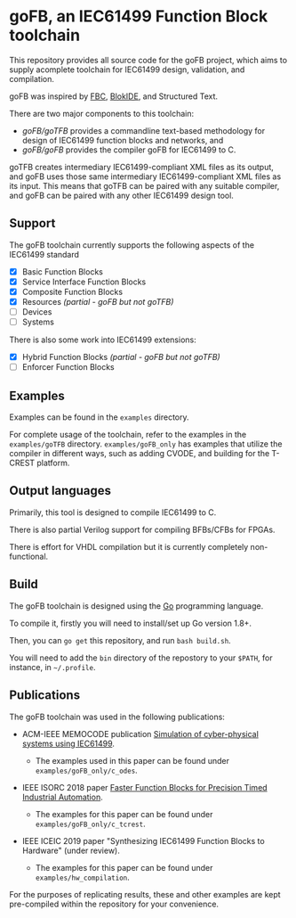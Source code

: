 # goFB, an IEC61499 Function Block toolchain

This repository provides all source code for the goFB project, which aims to supply acomplete toolchain for IEC61499 design, validation, and compilation.

goFB was inspired by [FBC](https://www.researchgate.net/publication/224453746_Efficient_implementation_of_IEC_61499_function_blocks), [BlokIDE](http://timeme.io), and Structured Text.

There are two major components to this toolchain:
* *goFB/goTFB* provides a commandline text-based methodology for design of IEC61499 function blocks and networks, and
* *goFB/goFB* provides the compiler goFB for IEC61499 to C.

goTFB creates intermediary IEC61499-compliant XML files as its output, and goFB uses those same intermediary IEC61499-compliant XML files as its input.
This means that goTFB can be paired with any suitable compiler, and goFB can be paired with any other IEC61499 design tool.

## Support

The goFB toolchain currently supports the following aspects of the IEC61499 standard
- [x] Basic Function Blocks
- [x] Service Interface Function Blocks
- [x] Composite Function Blocks
- [x] Resources *(partial - goFB but not goTFB)*
- [ ] Devices
- [ ] Systems

There is also some work into IEC61499 extensions:
- [x] Hybrid Function Blocks *(partial - goFB but not goTFB)*
- [ ] Enforcer Function Blocks

## Examples

Examples can be found in the `examples` directory. 

For complete usage of the toolchain, refer to the examples in the `examples/goTFB` directory. `examples/goFB_only` has examples that utilize the compiler in different ways, such as adding CVODE, and building for the T-CREST platform.

## Output languages

Primarily, this tool is designed to compile IEC61499 to C. 

There is also partial Verilog support for compiling BFBs/CFBs for FPGAs. 

There is effort for VHDL compilation but it is currently completely non-functional.

## Build

The goFB toolchain is designed using the [Go](https://golang.org) programming language. 

To compile it, firstly you will need to install/set up Go version 1.8+.

Then, you can `go get` this repository, and run `bash build.sh`.

You will need to add the `bin` directory of the repostory to your `$PATH`, for instance, in `~/.profile`.

## Publications

The goFB toolchain was used in the following publications:

* ACM-IEEE MEMOCODE publication [Simulation of cyber-physical systems using IEC61499](https://dl.acm.org/citation.cfm?id=3127052). 
  * The examples used in this paper can be found under `examples/goFB_only/c_odes`.

* IEEE ISORC 2018 paper [Faster Function Blocks for Precision Timed Industrial Automation](https://ieeexplore.ieee.org/abstract/document/8421148/). 
  * The examples for this paper can be found under `examples/goFB_only/c_tcrest`.

* IEEE ICEIC 2019 paper "Synthesizing IEC61499 Function Blocks to Hardware" (under review).
  * The examples for this paper can be found under `examples/hw_compilation`. 

For the purposes of replicating results, these and other examples are kept pre-compiled within the repository for your convenience.